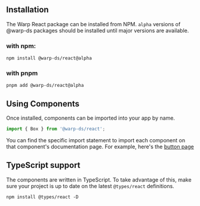 ## Installation

The Warp React package can be installed from NPM.
`alpha` versions of @warp-ds packages should be installed until major versions are available.

### with npm:
```shell
npm install @warp-ds/react@alpha
```

### with pnpm
```shell
pnpm add @warp-ds/react@alpha
```

## Using Components

Once installed, components can be imported into your app by name.

```js
import { Box } from '@warp-ds/react';
```

You can find the specific import statement to import each component on that
component's documentation page. For example, here's the [button page](/components/buttons/)


## TypeScript support

The components are written in TypeScript. To take advantage of this, make sure
your project is up to date on the latest `@types/react` definitions.

```shell
npm install @types/react -D
```
